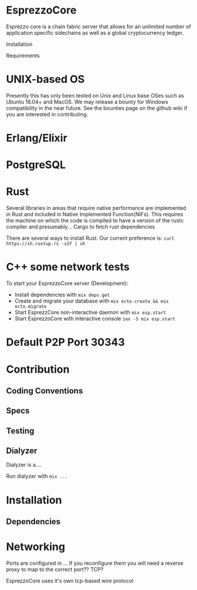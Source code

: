 # EsprezzoCore
 
Esprezzo core is a chain fabric server that allows for an unlimited number of application specific sidechains as well as a global cryptocurrency ledger.


Installation

Requirements

# UNIX-based OS
Presently this has only been tested on Unix and Linux base OSes such as Ubuntu 16.04+ and MacOS. We may release a bounty for Windows compatibility in the near future. See the bounties page on the github wiki if you are interested in contributing.


# Erlang/Elixir

# PostgreSQL

# Rust
Several libraries in areas that require native performance are implemented in Rust and included in Native Implemented Function(NIFs). This requires the machine on which the code is compiled to have a version of the rustc compiler and presumably... Cargo to fetch rust dependencies

There are several ways to install Rust. Our current preference is:
`curl https://sh.rustup.rs -sSf | sh`



# C++ some network tests


To start your EsprezzoCore server (Development):

  * Install dependencies with `mix deps.get`
  * Create and migrate your database with `mix ecto.create && mix ecto.migrate`
  * Start EsprezzCore non-interactive daemon with `mix esp.start`
  * Start EsprezzoCore with interactive console `iex -S mix esp.start`


# Default P2P Port 30343
# Contribution

## Coding Conventions

## Specs

## Testing

## Dialyzer
Dialyzer is a....

Run dialyzer with `mix ...`


# Installation

## Dependencies

# Networking
Ports are configured in ... If you reconfigure them you will need a reverse proxy to map to the correct port?? TCP?

EsprezzoCore uses it's own tcp-based wire protocol